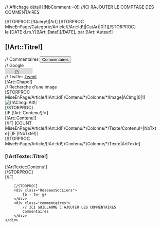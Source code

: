 // Affichage détail
[!NbComment:=0!]
//ICI RAJOUTER LE COMPTAGE DES COMMENTAIRES
<div class="ArticleBlog row noMargin" >
	<div class="col-md-12">
		[STORPROC [!Query!]|Art]
			[STORPROC MiseEnPage/Categorie/Article/[!Art::Id!]|CatArt|0|1][/STORPROC]
			<div class="quandqui">le <span class="color-red">[DATE d.m.Y][!Art::Date!][/DATE]</span>, par <span class="colorred">[!Art::Auteur!] </span></div>
			<div class="titre"><h2>[!Art::Titre!]</h2></div>
			<div class="ReseauxSoc">
				<div class="pull-left">
					// Commentaires
					<button type="button" class="btn btn-noir btn-xs"><span class="glyphicon glyphicon-edit"></span> Commentaires </button>
				</div>
				<div class="pull-left">
					// Google
					<div class="g-plusone" data-size="small" data-count="true"></div>
					<script type="text/javascript" src="https://apis.google.com/js/plusone.js">{lang: 'fr'}</script>
				</div>
				<div class="pull-left">
					<iframe src="http://www.facebook.com/plugins/like.php?href=[!Domaine!]/[!Lien!]&amp;layout=button_count&amp;show_faces=false&amp;width=90&amp;action=like&amp;font=arial&amp;colorscheme=light&amp;height=20" scrolling="no" frameborder="0" style="border:none; overflow:hidden; width:90px; height:20px" allowTransparency="true"></iframe>
				</div>				
				<div class="pull-left">
					// Twitter
					<a href="http://twitter.com/share" class="twitter-share-button" data-count="horizontal" data-via="InfoWebMaster">Tweet</a>
					<script type="text/javascript" src="http://platform.twitter.com/widgets.js"></script>
				</div>
			</div>
			<div class="chapo">
				[!Art::Chapo!]
			</div>
			// Recherche d'une image
			<div class="UnPost">
				[STORPROC MiseEnPage/Article/[!Art::Id!]/Contenu/*/Colonne/*/Image|ACImg|0|1]
						<div class="imageblog">
							<img src="[!Domaine!]/[!ACImg::URL!]" alt="[!ACImg::Alt!]" title="[!ACImg::Title!]" class="img-responsive">
						</div>			
				[/STORPROC]
			</div>
			[IF [!Art::Contenu!]!=]<div class="contenu">
				[!Art::Contenu!]
			</div>[/IF]
			[COUNT MiseEnPage/Article/[!Art::Id!]/Contenu/*/Colonne/*/Texte/Contenu!=|NbTxte]
			[IF [!NbTxte!]]<div class="contenu">
				[STORPROC MiseEnPage/Article/[!Art::Id!]/Contenu/*/Colonne/*/Texte|ArtTexte]
					<h3>[!ArtTexte::Titre!]</h3>
					<div class="texte">[!ArtTexte::Contenu!]</div>
				[/STORPROC]
			</div>[/IF]

		[/STORPROC]
		<div class="ReseauxSocLiens">
			fb - tw- g+ 
		</div>
		<div class="commentaires">
			// ICI GUILLAUME C AJOUTER LES COMMENTAIRES
			Commentaires
		</div>
	</div>
</div>
